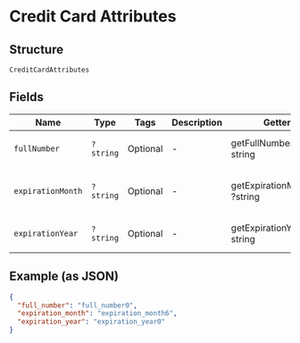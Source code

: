 
# Credit Card Attributes

## Structure

`CreditCardAttributes`

## Fields

| Name | Type | Tags | Description | Getter | Setter |
|  --- | --- | --- | --- | --- | --- |
| `fullNumber` | `?string` | Optional | - | getFullNumber(): ?string | setFullNumber(?string fullNumber): void |
| `expirationMonth` | `?string` | Optional | - | getExpirationMonth(): ?string | setExpirationMonth(?string expirationMonth): void |
| `expirationYear` | `?string` | Optional | - | getExpirationYear(): ?string | setExpirationYear(?string expirationYear): void |

## Example (as JSON)

```json
{
  "full_number": "full_number0",
  "expiration_month": "expiration_month6",
  "expiration_year": "expiration_year0"
}
```

